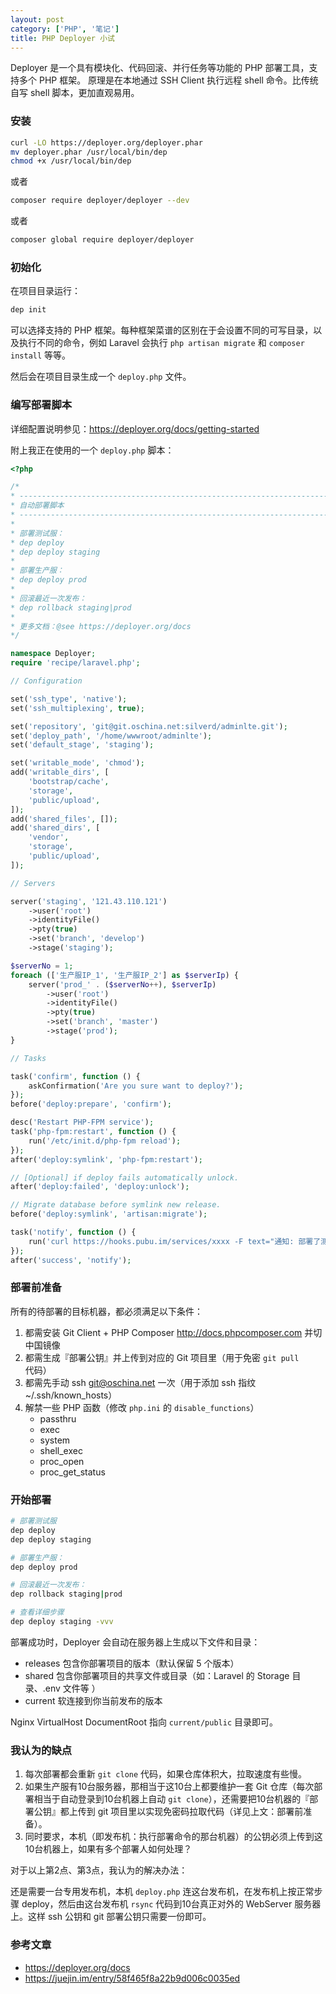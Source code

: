 ```yaml
---
layout: post
category: ['PHP', '笔记']
title: PHP Deployer 小试
---
```


Deployer 是一个具有模块化、代码回滚、并行任务等功能的 PHP 部署工具，支持多个 PHP 框架。 原理是在本地通过 SSH Client 执行远程 shell 命令。比传统自写 shell 脚本，更加直观易用。

### 安装

```bash
curl -LO https://deployer.org/deployer.phar
mv deployer.phar /usr/local/bin/dep
chmod +x /usr/local/bin/dep
```

或者

```bash
composer require deployer/deployer --dev
```

或者

```bash
composer global require deployer/deployer
```

### 初始化

在项目目录运行：

```bash
dep init
```

可以选择支持的 PHP 框架。每种框架菜谱的区别在于会设置不同的可写目录，以及执行不同的命令，例如 Laravel 会执行 `php artisan migrate` 和 `composer install` 等等。

然后会在项目目录生成一个 `deploy.php` 文件。

### 编写部署脚本

详细配置说明参见：<https://deployer.org/docs/getting-started>

附上我正在使用的一个 `deploy.php` 脚本：

```php
<?php

/*
* --------------------------------------------------------------------------
* 自动部署脚本
* --------------------------------------------------------------------------
*
* 部署测试服：
* dep deploy
* dep deploy staging
*
* 部署生产服：
* dep deploy prod
*
* 回滚最近一次发布：
* dep rollback staging|prod
*
* 更多文档：@see https://deployer.org/docs
*/

namespace Deployer;
require 'recipe/laravel.php';

// Configuration

set('ssh_type', 'native');
set('ssh_multiplexing', true);

set('repository', 'git@git.oschina.net:silverd/adminlte.git');
set('deploy_path', '/home/wwwroot/adminlte');
set('default_stage', 'staging');

set('writable_mode', 'chmod');
add('writable_dirs', [
    'bootstrap/cache',
    'storage',
    'public/upload',
]);
add('shared_files', []);
add('shared_dirs', [
    'vendor',
    'storage',
    'public/upload',
]);

// Servers

server('staging', '121.43.110.121')
    ->user('root')
    ->identityFile()
    ->pty(true)
    ->set('branch', 'develop')
    ->stage('staging');

$serverNo = 1;
foreach (['生产服IP_1', '生产服IP_2'] as $serverIp) {
    server('prod_' . ($serverNo++), $serverIp)
        ->user('root')
        ->identityFile()
        ->pty(true)
        ->set('branch', 'master')
        ->stage('prod');
}

// Tasks

task('confirm', function () {
    askConfirmation('Are you sure want to deploy?');
});
before('deploy:prepare', 'confirm');

desc('Restart PHP-FPM service');
task('php-fpm:restart', function () {
    run('/etc/init.d/php-fpm reload');
});
after('deploy:symlink', 'php-fpm:restart');

// [Optional] if deploy fails automatically unlock.
after('deploy:failed', 'deploy:unlock');

// Migrate database before symlink new release.
before('deploy:symlink', 'artisan:migrate');

task('notify', function () {
    run('curl https://hooks.pubu.im/services/xxxx -F text="通知: 部署了测试环境服务端 PHP 代码"');
});
after('success', 'notify');
```

### 部署前准备

所有的待部署的目标机器，都必须满足以下条件：

1. 都需安装 Git Client + PHP Composer <http://docs.phpcomposer.com> 并切中国镜像
2. 都需生成『部署公钥』并上传到对应的 Git 项目里（用于免密 `git pull` 代码）
3. 都需先手动 ssh git@oschina.net 一次（用于添加 ssh 指纹 ~/.ssh/known_hosts）
4. 解禁一些 PHP 函数（修改 `php.ini` 的 `disable_functions`）
    - passthru
    - exec
    - system
    - shell_exec
    - proc_open
    - proc_get_status

### 开始部署

```bash
# 部署测试服
dep deploy
dep deploy staging

# 部署生产服：
dep deploy prod

# 回滚最近一次发布：
dep rollback staging|prod

# 查看详细步骤
dep deploy staging -vvv

```

部署成功时，Deployer 会自动在服务器上生成以下文件和目录：

- releases 包含你部署项目的版本（默认保留 5 个版本）
- shared 包含你部署项目的共享文件或目录（如：Laravel 的 Storage 目录、.env 文件等 ）
- current 软连接到你当前发布的版本

Nginx VirtualHost DocumentRoot 指向 `current/public` 目录即可。

### 我认为的缺点

1. 每次部署都会重新 `git clone` 代码，如果仓库体积大，拉取速度有些慢。
2. 如果生产服有10台服务器，那相当于这10台上都要维护一套 Git 仓库（每次部署相当于自动登录到10台机器上自动 `git clone`），还需要把10台机器的『部署公钥』都上传到 git 项目里以实现免密码拉取代码（详见上文：部署前准备）。
3. 同时要求，本机（即发布机：执行部署命令的那台机器）的公钥必须上传到这10台机器上，如果有多个部署人如何处理？

对于以上第2点、第3点，我认为的解决办法：

还是需要一台专用发布机，本机 `deploy.php` 连这台发布机，在发布机上按正常步骤 deploy，然后由这台发布机 `rsync` 代码到10台真正对外的 WebServer 服务器上。这样 ssh 公钥和 git 部署公钥只需要一份即可。

### 参考文章

- <https://deployer.org/docs>
- <https://juejin.im/entry/58f465f8a22b9d006c0035ed>
